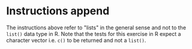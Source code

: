 # Instructions append

The instructions above refer to "lists" in the general sense and not to the `list()` data type in R. Note that the tests for this exercise in R expect a character vector i.e. `c()` to be returned and not a `list()`.
